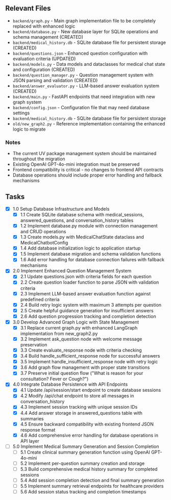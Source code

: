 ## Relevant Files

- `backend/graph.py` - Main graph implementation file to be completely replaced with enhanced logic
- `backend/database.py` - New database layer for SQLite operations and schema management (CREATED)
- `backend/medical_history.db` - SQLite database file for persistent storage (CREATED)
- `backend/questions.json` - Enhanced question configuration with evaluation criteria (UPDATED)
- `backend/models.py` - Data models and dataclasses for medical chat state and configuration (CREATED)
- `backend/question_manager.py` - Question management system with JSON parsing and validation (CREATED)
- `backend/answer_evaluator.py` - LLM-based answer evaluation system (CREATED)
- `backend/main.py` - FastAPI endpoints that need integration with new graph system
- `backend/config.json` - Configuration file that may need database settings
- `backend/medical_history.db` - SQLite database file for persistent storage
- `old/new_graph2.py` - Reference implementation containing the enhanced logic to migrate

### Notes

- The current UV package management system should be maintained throughout the migration
- Existing OpenAI GPT-4o-mini integration must be preserved
- Frontend compatibility is critical - no changes to frontend API contracts
- Database operations should include proper error handling and fallback mechanisms

## Tasks

- [x] 1.0 Setup Database Infrastructure and Models
  - [x] 1.1 Create SQLite database schema with medical_sessions, answered_questions, and conversation_history tables
  - [x] 1.2 Implement database.py module with connection management and CRUD operations
  - [x] 1.3 Create models.py with MedicalChatState dataclass and MedicalChatbotConfig
  - [x] 1.4 Add database initialization logic to application startup
  - [x] 1.5 Implement database migration and schema validation functions
  - [x] 1.6 Add error handling for database connection failures with fallback mechanisms

- [x] 2.0 Implement Enhanced Question Management System
  - [x] 2.1 Update questions.json with criteria fields for each question
  - [x] 2.2 Create question loader function to parse JSON with validation criteria
  - [x] 2.3 Implement LLM-based answer evaluation function against predefined criteria
  - [x] 2.4 Build retry logic system with maximum 3 attempts per question
  - [x] 2.5 Create helpful guidance generation for insufficient answers
  - [x] 2.6 Add question progression tracking and completion detection

- [x] 3.0 Develop Advanced Graph Logic with State Management
  - [x] 3.1 Replace current graph.py with enhanced LangGraph implementation from new_graph2.py
  - [x] 3.2 Implement ask_question node with welcome message preservation
  - [x] 3.3 Create evaluate_response node with criteria checking
  - [x] 3.4 Build handle_sufficient_response node for successful answers
  - [x] 3.5 Implement handle_insufficient_response node with retry logic
  - [x] 3.6 Add graph flow management with proper state transitions
  - [x] 3.7 Preserve initial question flow ("What is reason for your consultation? Fever or Cough?")

- [x] 4.0 Integrate Database Persistence with API Endpoints
  - [x] 4.1 Update /api/session/start endpoint to create database sessions
  - [x] 4.2 Modify /api/chat endpoint to store all messages in conversation_history
  - [x] 4.3 Implement session tracking with unique session IDs
  - [x] 4.4 Add answer storage in answered_questions table with summaries
  - [x] 4.5 Ensure backward compatibility with existing frontend JSON response format
  - [x] 4.6 Add comprehensive error handling for database operations in API layer

- [ ] 5.0 Implement Medical Summary Generation and Session Completion
  - [ ] 5.1 Create clinical summary generation function using OpenAI GPT-4o-mini
  - [ ] 5.2 Implement per-question summary creation and storage
  - [ ] 5.3 Build comprehensive medical history summary for completed sessions
  - [ ] 5.4 Add session completion detection and final summary generation
  - [ ] 5.5 Implement summary retrieval endpoints for healthcare providers
  - [ ] 5.6 Add session status tracking and completion timestamps 